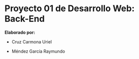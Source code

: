 # Proyecto 01 de Desarrollo Web: Back-End
**Elaborado por:**

- Cruz Carmona Uriel

- Méndez García Raymundo
